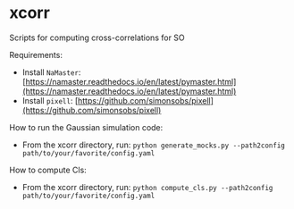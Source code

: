 # xcorr
Scripts for computing cross-correlations for SO

Requirements:

* Install `NaMaster`: [https://namaster.readthedocs.io/en/latest/pymaster.html](https://namaster.readthedocs.io/en/latest/pymaster.html)
* Install `pixell`: [https://github.com/simonsobs/pixell](https://github.com/simonsobs/pixell)

How to run the Gaussian simulation code:

* From the xcorr directory, run: `python generate_mocks.py --path2config path/to/your/favorite/config.yaml`

How to compute Cls:

* From the xcorr directory, run: `python compute_cls.py --path2config path/to/your/favorite/config.yaml`
